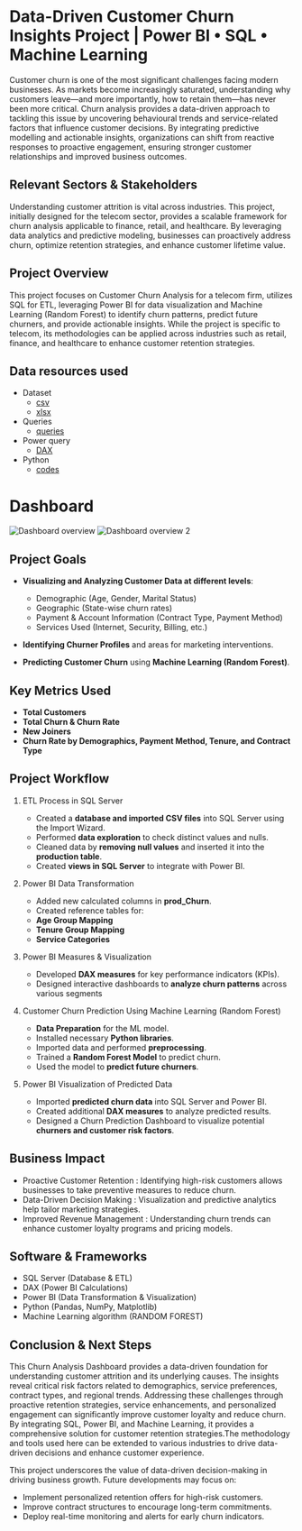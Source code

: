 # Data-Driven Customer Churn Insights Project | Power BI • SQL • Machine Learning
Customer churn is one of the most significant challenges facing modern businesses. As markets become increasingly saturated, understanding why customers leave—and more importantly, how to retain them—has never been more critical. Churn analysis provides a data-driven approach to tackling this issue by uncovering behavioural trends and service-related factors that influence customer decisions. By integrating predictive modelling and actionable insights, organizations can shift from reactive responses to proactive engagement, ensuring stronger customer relationships and improved business outcomes.

## Relevant Sectors & Stakeholders
Understanding customer attrition is vital across industries. This project, initially designed for the telecom sector, provides a scalable framework for churn analysis applicable to finance, retail, and healthcare. By leveraging data analytics and predictive modeling, businesses can proactively address churn, optimize retention strategies, and enhance customer lifetime value.
 
## Project Overview
This project focuses on Customer Churn Analysis for a telecom firm, utilizes SQL for ETL, leveraging Power BI for data visualization and Machine Learning (Random Forest) to identify churn patterns, predict future churners, and provide actionable insights. While the project is specific to telecom, its methodologies can be applied across industries such as retail, finance, and healthcare to enhance customer retention strategies.
 
## Data resources used
- Dataset
  - <a href="https://github.com/Shakeel-Data/Churn-prediction-Dashboard/blob/main/Customer%20data.csv">csv</a>
  - <a href="https://github.com/Shakeel-Data/Churn-prediction-Dashboard/blob/main/Prediction%20data.xlsx">xlsx</a>
- Queries
  - <a href="https://github.com/Shakeel-Data/Churn-prediction-Dashboard/blob/main/SQL%20queries.docx">queries</a>
- Power query
  - <a href="https://github.com/Shakeel-Data/Churn-prediction-Dashboard/blob/main/Power%20Query%20Transformation%20and%20Measures">DAX</a>
- Python
  - <a href="https://github.com/Shakeel-Data/Churn-prediction-Dashboard/blob/main/Python%20Codes%20for%20Machine%20learning%20-%20Random%20Forest.docx">codes</a>

# Dashboard
![Dashboard overview ](https://github.com/user-attachments/assets/6f467caa-e353-479c-a5b3-85beb3499fa3)
![Dashboard overview 2](https://github.com/user-attachments/assets/8de9bb5e-a779-4fe7-96a3-54215076590e)

## Project Goals
- **Visualizing and Analyzing Customer Data at different levels**:
  -	Demographic (Age, Gender, Marital Status)
  -	Geographic (State-wise churn rates)
  -	Payment & Account Information (Contract Type, Payment Method)
  -	Services Used (Internet, Security, Billing, etc.)

-  **Identifying Churner Profiles** and areas for marketing interventions.
   
-  **Predicting Customer Churn** using **Machine Learning (Random Forest)**.

## Key Metrics Used
   -	**Total Customers**
   -	**Total Churn & Churn Rate**
   -	**New Joiners**
   -	**Churn Rate by Demographics, Payment Method, Tenure, and Contract Type**

## Project Workflow
1. ETL Process in SQL Server
   -	Created a **database and imported CSV files** into SQL Server using the Import Wizard.
   -	Performed **data exploration** to check distinct values and nulls.
   -	Cleaned data by **removing null values** and inserted it into the **production table**.
   -	Created **views in SQL Server** to integrate with Power BI.

2. Power BI Data Transformation
   -  Added new calculated columns in **prod_Churn**.
   -	Created reference tables for:
      -	**Age Group Mapping**
      -	**Tenure Group Mapping**
      -	**Service Categories**

3. Power BI Measures & Visualization
   -	Developed **DAX measures** for key performance indicators (KPIs).
   -	Designed interactive dashboards to **analyze churn patterns** across various segments

4. Customer Churn Prediction Using Machine Learning (Random Forest)
   -	**Data Preparation** for the ML model.
   -	Installed necessary **Python libraries**.
   -	Imported data and performed **preprocessing**.
   -	Trained a **Random Forest Model** to predict churn.
   -	Used the model to **predict future churners**.
  
5. Power BI Visualization of Predicted Data
   -	Imported **predicted churn data** into SQL Server and Power BI.
   -	Created additional **DAX measures** to analyze predicted results.
   -	Designed a Churn Prediction Dashboard to visualize potential **churners and customer risk factors**.

## Business Impact
   -	Proactive Customer Retention : Identifying high-risk customers allows businesses to take preventive measures to reduce churn.
   -	Data-Driven Decision Making  : Visualization and predictive analytics help tailor marketing strategies.
   -	Improved Revenue Management  : Understanding churn trends can enhance customer loyalty programs and pricing models.

## Software & Frameworks
   *	SQL Server (Database & ETL)
   *  DAX (Power BI Calculations)
   *	Power BI (Data Transformation & Visualization)
   *	Python (Pandas, NumPy, Matplotlib) 
   *	Machine Learning algorithm (RANDOM FOREST)

## Conclusion & Next Steps
This Churn Analysis Dashboard provides a data-driven foundation for understanding customer attrition and its underlying causes. The insights reveal critical risk factors related to demographics, service preferences, contract types, and regional trends. Addressing these challenges through proactive retention strategies, service enhancements, and personalized engagement can significantly improve customer loyalty and reduce churn. By integrating SQL, Power BI, and Machine Learning, it provides a comprehensive solution for customer retention strategies.The methodology and tools used here can be extended to various industries to drive data-driven decisions and enhance customer experience.

This project underscores the value of data-driven decision-making in driving business growth. Future developments may focus on:
  -	Implement personalized retention offers for high-risk customers.
  -	Improve contract structures to encourage long-term commitments.
  -	Deploy real-time monitoring and alerts for early churn indicators.






   






